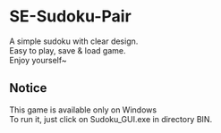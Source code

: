 # SE-Sudoku-Pair  
A simple sudoku with clear design.  
Easy to play, save & load game.  
Enjoy yourself~  

## Notice  
This game is available only on Windows  
To run it, just click on Sudoku_GUI.exe in directory BIN.
